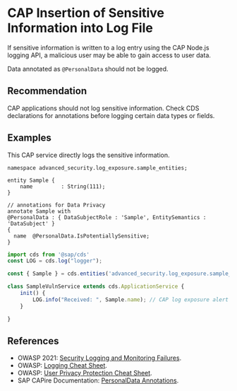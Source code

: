  # CAP Insertion of Sensitive Information into Log File

If sensitive information is written to a log entry using the CAP Node.js logging API, a malicious user may be able to gain access to user data.

Data annotated as `@PersonalData` should not be logged.

## Recommendation

CAP applications should not log sensitive information. Check CDS declarations for annotations before logging certain data types or fields.

## Examples

This CAP service directly logs the sensitive information.

```cds
namespace advanced_security.log_exposure.sample_entities;

entity Sample {
    name         : String(111);
}

// annotations for Data Privacy
annotate Sample with
@PersonalData : { DataSubjectRole : 'Sample', EntitySemantics : 'DataSubject' }
{
  name  @PersonalData.IsPotentiallySensitive;
}
```

``` javascript
import cds from '@sap/cds'
const LOG = cds.log("logger");

const { Sample } = cds.entities('advanced_security.log_exposure.sample_entities')

class SampleVulnService extends cds.ApplicationService {
    init() {
        LOG.info("Received: ", Sample.name); // CAP log exposure alert
    }

}
```

## References

- OWASP 2021: [Security Logging and Monitoring Failures](https://owasp.org/Top10/A09_2021-Security_Logging_and_Monitoring_Failures/).
- OWASP: [Logging Cheat Sheet](https://cheatsheetseries.owasp.org/cheatsheets/Logging_Cheat_Sheet.html).
- OWASP: [User Privacy Protection Cheat Sheet](https://cheatsheetseries.owasp.org/cheatsheets/User_Privacy_Protection_Cheat_Sheet.html).
- SAP CAPire Documentation: [PersonalData Annotations](https://cap.cloud.sap/docs/guides/data-privacy/annotations).